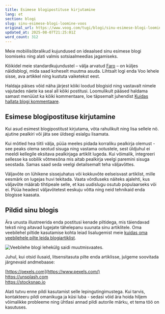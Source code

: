 ```yaml
---
title: Esimese blogipostituse kirjutamine
lang: et
section: blogi
slug: sinu-esimese-blogi-loomine-voos
original_url: https://www.voog.com/tugi/blogi/sinu-esimese-blogi-loomine-voos
updated_at: 2025-08-07T21:25:01Z
word_count: 312
---
```

Meie mobiilisõbralikud kujundused on ideaalsed sinu esimese blogi loomiseks ning alati valmis sotsiaalmeedias jagamiseks.
  
  

Kõikidel meie standardkujundustel – välja arvatud [Faro](https://faro.voog.com/) – on küljes näidisblogi, mida saad koheselt muutma asuda. Lihtsalt logi enda Voo lehele sisse, ava artikkel ning kustuta vaiketekst eest.

Haldaja päises võid näha järjest kõiki loodud blogisid ning vastavalt nimele vajutades näete ka seal all kõiki postitusi. Loomulikult pääsed haldama samast menüüst ka kõiki kommentaare, loe täpsemalt juhendist [Kuidas hallata blogi kommentaare](/tugi/blogi/blogi-kommentaaride-haldamine).

## Esimese blogipostituse kirjutamine

Kui asud esimest blogipostitust kirjutama, võta rahulikult ning lisa sellele nö. ajutine pealkiri või jäta see üldsegi esialgu lisamata.

Kui mõtled hea tiitli välja, püüa meeles pidada korraliku pealkirja olemust - see peaks olema seotud sisuga ning vastama ootustele, sest üldjuhul ei meeldi kellegile eksitava pealkirjaga artiklit lugeda. Kui võimalik, integreeri sellesse ka sobilik võtmesõna mis aitab pealkirja veelgi paremini sisuga seostada. Samas saad seda veelgi detailsemalt teha väljavõttes.

Väljavõte on lühikene sissejuhatus või kokkuvõte eelseisvast artiklist, mille eesmärk on lugejas huvi tekitada. Vaata võrdluseks näiteks ajalehti, kus väljavõte määrab tihtipeale selle, et kas uudislugu osutub populaarseks või ei. Püüa headest väljavõtetest eeskuju võtta ning neid tehnikaid enda blogisse kaasata.

## Pildid sinu blogis

Ära unusta illustreerida enda postitusi kenade piltidega, mis täiendavad teksti ning aitavad lugejate tähelepanu suunata sinu artiklitele. Oma veebilehel piltide kasutamise kohta leiad lisalugemist meie [kuidas oma veebilehele pilte leida blogiartiklist](/blogi/kuidas-oma-veebilehele-pilte-leida).

![Veebilehe blogi lehekülg saidi muutmisvaates.](https://media.voog.com/0000/0036/2183/photos/Kuidas_alustada_blogimisega_1_block.webp "Veebilehe blogi lehekülg saidi muutmisvaates.")

Juhul, kui otsid ilusaid, litsensitasuta pilte enda artiklisse, julgeme soovitada järgnevaid andmebaase:

[https://pexels.com](https://www.pexels.com/)  
<https://unsplash.com>  
<https://stocksnap.io>

Alati tutvu enne pildi kasutamist selle lepingutingimustega. Kui tarvis, kontakteeru pildi omanikuga ja küsi luba - sedasi võid ära hoida hiljem võimalikke probleeme ning ühtlasi annad pildi autorile märku, et tema töö on kasutuses.
